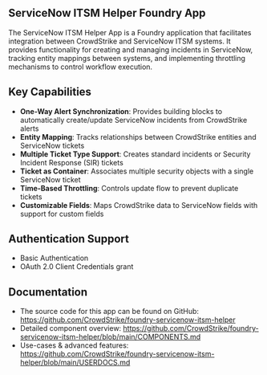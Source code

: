 ## ServiceNow ITSM Helper Foundry App

The ServiceNow ITSM Helper App is a Foundry application that facilitates integration between CrowdStrike and ServiceNow ITSM systems. It provides functionality for creating and managing incidents in ServiceNow, tracking entity mappings between systems, and implementing throttling mechanisms to control workflow execution.

## Key Capabilities
- **One-Way Alert Synchronization**: Provides building blocks to automatically create/update ServiceNow incidents from CrowdStrike alerts
- **Entity Mapping**: Tracks relationships between CrowdStrike entities and ServiceNow tickets
- **Multiple Ticket Type Support**: Creates standard incidents or Security Incident Response (SIR) tickets
- **Ticket as Container**: Associates multiple security objects with a single ServiceNow ticket
- **Time-Based Throttling**: Controls update flow to prevent duplicate tickets
- **Customizable Fields**: Maps CrowdStrike data to ServiceNow fields with support for custom fields

## Authentication Support
- Basic Authentication
- OAuth 2.0 Client Credentials grant

## Documentation
- The source code for this app can be found on GitHub: https://github.com/CrowdStrike/foundry-servicenow-itsm-helper
- Detailed component overview: https://github.com/CrowdStrike/foundry-servicenow-itsm-helper/blob/main/COMPONENTS.md
- Use-cases & advanced features: https://github.com/CrowdStrike/foundry-servicenow-itsm-helper/blob/main/USERDOCS.md
